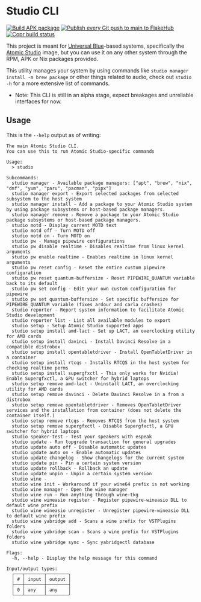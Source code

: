 # Studio CLI

[![Build APK package](https://github.com/atomic-studio-org/cli/actions/workflows/apk-package.yml/badge.svg)](https://github.com/atomic-studio-org/cli/actions/workflows/apk-package.yml)
[![Publish every Git push to main to FlakeHub](https://github.com/atomic-studio-org/cli/actions/workflows/flakehub-push.yml/badge.svg)](https://github.com/atomic-studio-org/cli/actions/workflows/flakehub-push.yml)
[![Copr build status](https://copr.fedorainfracloud.org/coprs/tulilirockz/studio-cli/package/studio-cli/status_image/last_build.png)](https://copr.fedorainfracloud.org/coprs/tulilirockz/studio-cli/package/studio-cli/)

This project is meant for [Universal Blue](https://universal-blue.org/)-based systems, specifically the [Atomic Studio](https://github.com/atomic-studio-org/Atomic-Studio) image, but you can use it on any other system through the RPM, APK or Nix packages provided.

This utility manages your system by using commands like `studio manager install -m brew package` or other things related to audio, check out `studio -h` for a more extensive list of commands.

- Note: This CLI is still in an alpha stage, expect breakages and unreliable interfaces for now.

## Usage

This is the `--help` output as of writing:

```shell
The main Atomic Studio CLI.
You can use this to run Atomic Studio-specific commands

Usage:
  > studio 

Subcommands:
  studio manager - Available package managers: ["apt", "brew", "nix", "dnf", "yum", "paru", "pacman", "pipx"]
  studio manager export - Export selected packages from selected subsystem to the host system
  studio manager install - Add a package to your Atomic Studio system by using package subsystems or host-based package managers.
  studio manager remove - Remove a package to your Atomic Studio package subsystems or host-based package managers.
  studio motd - Display current MOTD text
  studio motd off - Turn MOTD off
  studio motd on - Turn MOTD on
  studio pw - Manage pipewire configurations
  studio pw disable realtime - Disables realtime from linux kernel arguments
  studio pw enable realtime - Enables realtime in linux kernel arguments
  studio pw reset config - Reset the entire custom pipewire configuration
  studio pw reset quantum-buffersize - Reset PIPEWIRE_QUANTUM variable back to its default 
  studio pw set config - Edit your own custom configuration for pipewire
  studio pw set quantum-buffersize - Set specific buffersize for PIPEWIRE_QUANTUM variable (fixes ardour and carla crashes)
  studio reporter - Report system information to facilitate Atomic Studio development
  studio reporter list - List all available modules to export
  studio setup - Setup Atomic Studio supported apps
  studio setup install amd-lact - Set up LACT, an overclocking utility for AMD cards
  studio setup install davinci - Install Davinci Resolve in a compatible distrobox
  studio setup install opentabletdriver - Install OpenTabletDriver in a container
  studio setup install rtcqs - Installs RTCQS in the host system for checking realtime perms
  studio setup install supergfxctl - This only works for Nvidia!
Enable Supergfxctl, a GPU switcher for hybrid laptops
  studio setup remove amd-lact - Uninstall LACT, an overclocking utility for AMD cards
  studio setup remove davinci - Delete Davinci Resolve in a from a distrobox
  studio setup remove opentabletdriver - Removes OpenTabletDriver services and the installation from container (does not delete the container itself.)
  studio setup remove rtcqs - Removes RTCQS from the host system
  studio setup remove supergfxctl - Disable Supergfxctl, a GPU switcher for hybrid laptops
  studio speaker-test - Test your speakers with espeak
  studio update - Run topgrade transaction for general upgrades
  studio update auto off - Disable automatic updates
  studio update auto on - Enable automatic updates
  studio update changelog - Show changelogs for the current system
  studio update pin - Pin a certain system version
  studio update rollback - Rollback an update 
  studio update unpin - Unpin a certain system version
  studio wine - 
  studio wine init - Workaround if your wine64 prefix is not working
  studio wine manager - Open the wine manager 
  studio wine run - Run anything through wine-tkg
  studio wine wineasio register - Register pipewire-wineasio DLL to default wine prefix
  studio wine wineasio unregister - Unregister pipewire-wineasio DLL to default wine prefix
  studio wine yabridge add - Scans a wine prefix for VSTPlugins folders
  studio wine yabridge scan - Scans a wine prefix for VSTPlugins folders
  studio wine yabridge sync - Sync yabridgectl database 

Flags:
  -h, --help - Display the help message for this command

Input/output types:
  ╭───┬───────┬────────╮
  │ # │ input │ output │
  ├───┼───────┼────────┤
  │ 0 │ any   │ any    │
  ╰───┴───────┴────────╯
```
